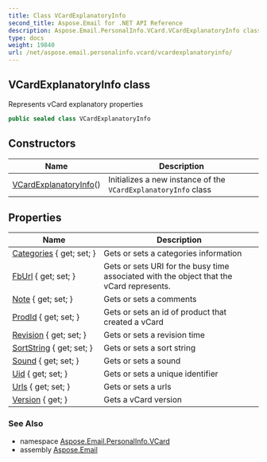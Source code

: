 ```yaml
---
title: Class VCardExplanatoryInfo
second_title: Aspose.Email for .NET API Reference
description: Aspose.Email.PersonalInfo.VCard.VCardExplanatoryInfo class. Represents vCard explanatory properties
type: docs
weight: 19840
url: /net/aspose.email.personalinfo.vcard/vcardexplanatoryinfo/
---
```

## VCardExplanatoryInfo class

Represents vCard explanatory properties

```csharp
public sealed class VCardExplanatoryInfo
```

## Constructors

| Name | Description |
| --- | --- |
| [VCardExplanatoryInfo](vcardexplanatoryinfo/)() | Initializes a new instance of the `VCardExplanatoryInfo` class |

## Properties

| Name | Description |
| --- | --- |
| [Categories](../../aspose.email.personalinfo.vcard/vcardexplanatoryinfo/categories/) { get; set; } | Gets or sets a categories information |
| [FbUrl](../../aspose.email.personalinfo.vcard/vcardexplanatoryinfo/fburl/) { get; set; } | Gets or sets URI for the busy time associated with the object that the vCard represents. |
| [Note](../../aspose.email.personalinfo.vcard/vcardexplanatoryinfo/note/) { get; set; } | Gets or sets a comments |
| [ProdId](../../aspose.email.personalinfo.vcard/vcardexplanatoryinfo/prodid/) { get; set; } | Gets or sets an id of product that created a vCard |
| [Revision](../../aspose.email.personalinfo.vcard/vcardexplanatoryinfo/revision/) { get; set; } | Gets or sets a revision time |
| [SortString](../../aspose.email.personalinfo.vcard/vcardexplanatoryinfo/sortstring/) { get; set; } | Gets or sets a sort string |
| [Sound](../../aspose.email.personalinfo.vcard/vcardexplanatoryinfo/sound/) { get; set; } | Gets or sets a sound |
| [Uid](../../aspose.email.personalinfo.vcard/vcardexplanatoryinfo/uid/) { get; set; } | Gets or sets a unique identifier |
| [Urls](../../aspose.email.personalinfo.vcard/vcardexplanatoryinfo/urls/) { get; set; } | Gets or sets a urls |
| [Version](../../aspose.email.personalinfo.vcard/vcardexplanatoryinfo/version/) { get; } | Gets a vCard version |

### See Also

* namespace [Aspose.Email.PersonalInfo.VCard](../../aspose.email.personalinfo.vcard/)
* assembly [Aspose.Email](../../)


